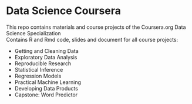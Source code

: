 # Data Science Coursera
This repo contains materials and course projects of the Coursera.org Data Science Specialization  
Contains R and Rmd code, slides and document for all course projects:
- Getting and Cleaning Data
- Exploratory Data Analysis
- Reproducible Research
- Statistical Inference
- Regression Models
- Practical Machine Learning
- Developing Data Products
- Capstone: Word Predictor
